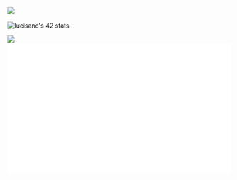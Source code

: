 <a href="mailto:code.42ai@proton.me"><img src="https://img.shields.io/badge/protonmail-code.42ai%40proton.me-21262d?LabelColor=363b42&style=for-the-badge&logo=protonmail" /></a>

![lucisanc's 42 stats](https://badge42.vercel.app/api/v2/cl3vpat6c006909l0j733osv1/stats?cursusId=21&coalitionId=48)

![](https://raw.githubusercontent.com/username/github-stats/master/generated/languages.svg#gh-dark-mode-only)
![](https://raw.githubusercontent.com/DrSocket/github-stats/master/generated/overview.svg#gh-dark-mode-only)



<!--

**DrSocket/DrSocket** is a ✨ _special_ ✨ repository because its `README.md` (this file) appears on your GitHub profile.

![](https://img.shields.io/badge/protonmail-code.42ai%40proton.me-21262d?LabelColor=363b42&style=for-the-badge&logo=protonmail)

Here are some ideas to get you started:

- 🔭 I’m currently working on ...
- 🌱 I’m currently learning ...
- 👯 I’m looking to collaborate on ...
- 🤔 I’m looking for help with ...
- 💬 Ask me about ...
- 📫 How to reach me: ...
- 😄 Pronouns: ...
- ⚡ Fun fact: ...
-->
